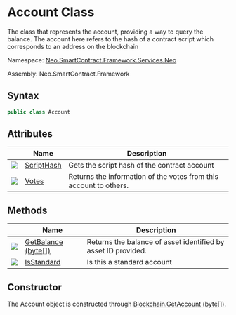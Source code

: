 # Account Class

The class that represents the account, providing a way to query the balance. The account here refers to the hash of a contract script which corresponds to an address on the blockchain

Namespace: [Neo.SmartContract.Framework.Services.Neo](../neo.md)

Assembly: Neo.SmartContract.Framework

## Syntax

```c#
public class Account
```

## Attributes

| | Name | Description |
| ---------------------------------------- | ----------------------------------- | ------------------ |
| ![](https://i-msdn.sec.s-msft.com/dynimg/IC74937.jpeg) |[ScriptHash](Account/ScriptHash.md) | Gets the script hash of the contract account |
| ![](https://i-msdn.sec.s-msft.com/dynimg/IC74937.jpeg) |[Votes](Account/Votes.md) | Returns the information of the votes from this account to others.|

## Methods

| | Name | Description |
| ---------------------------------------- | ---------------------------------------- | ------------------ |
| ![](https://i-msdn.sec.s-msft.com/dynimg/IC91302.jpeg) | [GetBalance (byte[])](Account/GetBalance.md) |Returns the balance of asset identified by asset ID provided.|
| ![](https://i-msdn.sec.s-msft.com/dynimg/IC91302.jpeg) | [IsStandard](Account/IsStandard.md) | Is this a standard account |

## Constructor

The Account object is constructed through [Blockchain.GetAccount (byte[])](Blockchain/GetAccount.md).
